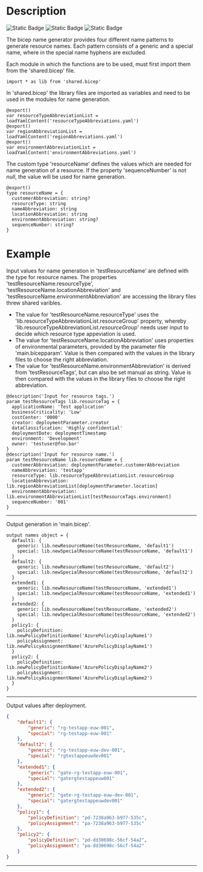 # Description
![Static Badge](https://img.shields.io/badge/Language-Bicep-blue) ![Static Badge](https://img.shields.io/badge/Status-working-green)  ![Static Badge](https://img.shields.io/badge/Scope-subscription-peru) 

The bicep name generator provides four different name patterns to generate resource names. Each pattern consists of a generic and a special name, where in the special name hyphens are excluded. 

Each module in which the functions are to be used, must first import them from the 'shared.bicep' file.
```bicep
import * as lib from 'shared.bicep'
```
In 'shared.bicep' the library files are imported as variables and need to be used in the modules for name generation.
```bicep
@export()
var resourceTypeAbbreviationList = loadYamlContent('resourceTypeAbbreviations.yaml')
@export()
var regionAbbreviationList = loadYamlContent('regionAbbreviations.yaml')
@export()
var environmentAbbreviationList = loadYamlContent('environmentAbbreviations.yaml')
```
The custom type 'resourceName' defines the values which are needed for name generation of a resource. If the property 'sequenceNumber' is not *null*, the value will be used for name generation.
```bicep
@export()
type resourceName = {
  customerAbbreviation: string?
  resourceType: string
  nameAbbreviation: string
  locationAbbreviation: string
  environmentAbbreviation: string?
  sequenceNumber: string?
}
```
# Example
Input values for name generation in 'testResourceName' are defined with the type for resource names. The properties 'testResourceName.resourceType', 'testResourceName.locationAbbreviation' and 'testResourceName.environmentAbbreviation' are accessing the library files threw shared varibles. 
- The value for 'testResourceName.resourceType' uses the 'lib.resourceTypeAbbreviationList.resourceGroup' property, whereby 'lib.resourceTypeAbbreviationList.*resourceGroup*' needs user input to decide which resource type appeviation is used.
- The value for 'testResourceName.locationAbbreviation' uses properties of environmental parameters, provided by the parameter file 'main.bicepparam'. Value is then compared with the values in the library files to choose the right abbreviation.
- The value for 'testResourceName.environmentAbbreviation' is derived from 'testResourceTags', but can also be set manual as string. Value is then compared with the values in the library files to choose the right abbreviation.
```bicep
@description('Input for resource tags.')
param testResourceTags lib.resourceTag = {
  applicationName: 'Test application'
  businessCriticality: 'Low'
  costCenter: '0000'
  creator: deploymentParameter.creator
  dataClassification: 'Highly confidential'
  deploymentDate: deploymentTimestamp
  environment: 'Development'
  owner: 'testuser@foo.bar'
}
@description('Input for resource name.')
param testResourceName lib.resourceName = {
  customerAbbreviation: deploymentParameter.customerAbbreviation
  nameAbbreviation: 'testapp'
  resourceType: lib.resourceTypeAbbreviationList.resourceGroup
  locationAbbreviation: lib.regionAbbreviationList[deploymentParameter.location]
  environmentAbbreviation: lib.environmentAbbreviationList[testResourceTags.environment]
  sequenceNumber: '001'
}
```
***
Output generation in 'main.bicep'.
```bicep
output names object = {
  default1: {
    generic: lib.newResourceName(testResourceName, 'default1')
    special: lib.newSpecialResourceName(testResourceName, 'default1')
  }
  default2: {
    generic: lib.newResourceName(testResourceName, 'default2')
    special: lib.newSpecialResourceName(testResourceName, 'default2')
  }
  extended1: {
    generic: lib.newResourceName(testResourceName, 'extended1')
    special: lib.newSpecialResourceName(testResourceName, 'extended1')
  }
  extended2: {
    generic: lib.newResourceName(testResourceName, 'extended2')
    special: lib.newSpecialResourceName(testResourceName, 'extended2')
  }
  policy1: {
    policyDefinition: lib.newPolicyDefinitionName('AzurePolicyDisplayName1')
    policyAssignment: lib.newPolicyAssignmentName('AzurePolicyDisplayName1')
  }
  policy2: {
    policyDefinition: lib.newPolicyDefinitionName('AzurePolicyDisplayName2')
    policyAssignment: lib.newPolicyAssignmentName('AzurePolicyDisplayName2')
  }
}
```
***
Output values after deployment.
```json
{
    "default1": {
        "generic": "rg-testapp-euw-001",
        "special": "rg-testapp-euw-001"
    },
    "default2": {
        "generic": "rg-testapp-euw-dev-001",
        "special": "rgtestappeuwdev001"
    },
    "extended1": {
        "generic": "gate-rg-testapp-euw-001",
        "special": "gatergtestappeuw001"
    },
    "extended2": {
        "generic": "gate-rg-testapp-euw-dev-001",
        "special": "gatergtestappeuwdev001"
    },
    "policy1": {
        "policyDefinition": "pd-7238a963-b977-535c",
        "policyAssignment": "pa-7238a963-b977-535c"
    },
    "policy2": {
        "policyDefinition": "pd-dd30698c-56cf-54a2",
        "policyAssignment": "pa-dd30698c-56cf-54a2"
    }
}
```
***